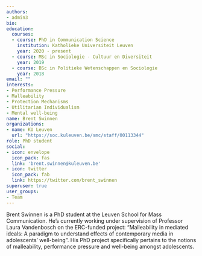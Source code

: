 ```yaml
---
authors:
- admin3
bio:
education:
  courses:
  - course: PhD in Communication Science
    institution: Katholieke Universiteit Leuven
    year: 2020 - present
  - course: MSc in Sociologie - Cultuur en Diversiteit
    year: 2019
  - course: BSc in Politieke Wetenschappen en Sociologie
    year: 2018
email: ""
interests:
- Performance Pressure
- Malleability
- Protection Mechanisms
- Utilitarian Individualism
- Mental well-being
name: Brent Swinnen
organizations:
- name: KU Leuven
  url: "https://soc.kuleuven.be/smc/staff/00113344"
role: PhD student
social:
- icon: envelope
  icon_pack: fas
  link: 'brent.swinnen@kuleuven.be'
- icon: twitter
  icon_pack: fab
  link: https://twitter.com/brent_swinnen
superuser: true
user_groups:
- Team
---
```


Brent Swinnen is a PhD student at the Leuven School for Mass Communication. He’s currently working under supervision of Professor Laura Vandenbosch on the ERC-funded project: “Malleability in mediated ideals: A paradigm to understand effects of contemporary media in adolescents’ well-being”. His PhD project specifically pertains to the notions of malleability, performance pressure and well-being amongst adolescents.